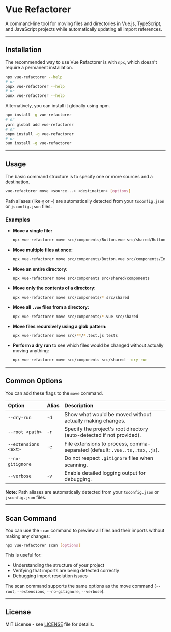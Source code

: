 # Vue Refactorer

A command-line tool for moving files and directories in Vue.js, TypeScript, and JavaScript projects while automatically updating all import references.

---

## Installation

The recommended way to use Vue Refactorer is with `npx`, which doesn't require a permanent installation.

```bash
npx vue-refactorer --help
# or
pnpx vue-refactorer --help
# or
bunx vue-refactorer --help
```

Alternatively, you can install it globally using npm.

```bash
npm install -g vue-refactorer
# or
yarn global add vue-refactorer
# or
pnpm install -g vue-refactorer
# or
bun install -g vue-refactorer
```

---

## Usage

The basic command structure is to specify one or more sources and a destination.

```bash
vue-refactorer move <source...> <destination> [options]
```

Path aliases (like `@` or `~`) are automatically detected from your `tsconfig.json` or `jsconfig.json` files.

### Examples

- **Move a single file:**

  ```bash
  npx vue-refactorer move src/components/Button.vue src/shared/Button.vue
  ```

- **Move multiple files at once:**

  ```bash
  npx vue-refactorer move src/components/Button.vue src/components/Input.vue src/shared/
  ```

- **Move an entire directory:**

  ```bash
  npx vue-refactorer move src/components src/shared/components
  ```

- **Move only the contents of a directory:**

  ```bash
  npx vue-refactorer move src/components/* src/shared
  ```

- **Move all `.vue` files from a directory:**

  ```bash
  npx vue-refactorer move src/components/*.vue src/shared
  ```

- **Move files recursively using a glob pattern:**

  ```bash
  npx vue-refactorer move src/**/*.test.js tests
  ```

- **Perform a dry run** to see which files would be changed without actually moving anything:

  ```bash
  npx vue-refactorer move src/components src/shared --dry-run
  ```

---

## Common Options

You can add these flags to the `move` command.

| Option               | Alias | Description                                                                 |
| :------------------- | :---- | :-------------------------------------------------------------------------- |
| `--dry-run`          | `-d`  | Show what would be moved without actually making changes.                   |
| `--root <path>`      | `-r`  | Specify the project's root directory (auto-detected if not provided).       |
| `--extensions <ext>` | `-e`  | File extensions to process, comma-separated (default: `.vue,.ts,.tsx,.js`). |
| `--no-gitignore`     |       | Do not respect `.gitignore` files when scanning.                            |
| `--verbose`          | `-v`  | Enable detailed logging output for debugging.                               |

**Note:** Path aliases are automatically detected from your `tsconfig.json` or `jsconfig.json` files.

---

## Scan Command

You can use the `scan` command to preview all files and their imports without making any changes:

```bash
npx vue-refactorer scan [options]
```

This is useful for:

- Understanding the structure of your project
- Verifying that imports are being detected correctly
- Debugging import resolution issues

The scan command supports the same options as the move command (`--root`, `--extensions`, `--no-gitignore`, `--verbose`).

---

## License

MIT License - see [LICENSE](LICENSE) file for details.
